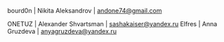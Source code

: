 bourd0n | Nikita Aleksandrov | andone74@gmail.com

ONETUZ | Alexander Shvartsman | sashakaiser@yandex.ru
Elfres | Anna Gruzdeva | anyagruzdeva@yandex.ru
